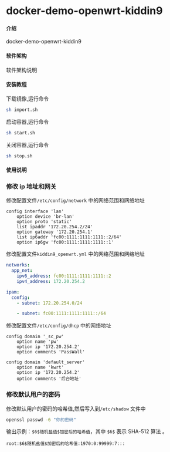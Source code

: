 # docker-demo-openwrt-kiddin9

#### 介绍

docker-demo-openwrt-kiddin9

#### 软件架构

软件架构说明

#### 安装教程

下载镜像,运行命令

```bash
sh import.sh
```

启动容器,运行命令

```bash
sh start.sh
```

关闭容器,运行命令

```bash
sh stop.sh
```

#### 使用说明

### 修改 ip 地址和网关

修改配置文件`/etc/config/network` 中的网络范围和网络地址

```text
config interface 'lan'
    option device 'br-lan'
    option proto 'static'
    list ipaddr '172.20.254.2/24'
    option gateway '172.20.254.1'
    list ip6addr 'fc00:1111:1111:1111::2/64'
    option ip6gw 'fc00:1111:1111:1111::1'
```

修改配置文件`kiddin9_openwrt.yml` 中的网络范围和网络地址

```yml
networks:
  app_net:
    ipv6_address: fc00:1111:1111:1111::2
    ipv4_address: 172.20.254.2
```

```yml
ipam:
  config:
    - subnet: 172.20.254.0/24

    - subnet: fc00:1111:1111:1111::/64
```

修改配置文件`/etc/config/dhcp` 中的网络地址

```text
config domain '_sc_pw'
    option name 'pw'
    option ip '172.20.254.2'
    option comments 'PassWall'

config domain 'default_server'
    option name 'kwrt'
    option ip '172.20.254.2'
    option comments '后台地址'
```

### 修改默认用户的密码

修改默认用户的密码的哈希值,然后写入到`/etc/shadow` 文件中

```bash
openssl passwd -6 "你的密码"
```

输出示例：`$6$随机盐值$加密后的哈希值`，其中 `$6$` 表示 SHA-512 算法 。

```text
root:$6$随机盐值$加密后的哈希值:1970:0:99999:7:::
```
